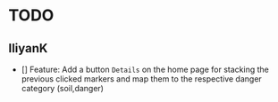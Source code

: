 # TODO

## IliyanK

- [] Feature: Add a button `Details` on the home page for stacking the previous clicked markers and
  map them to the respective danger category (soil,danger)
